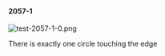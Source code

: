 #### 2057-1
![test-2057-1-0.png](https://github.com/lil-lab/nlvr/raw/master/nlvr/test/images/3/test-2057-1-0.png "test-2057-1-0.png")

There is exactly one circle touching the edge